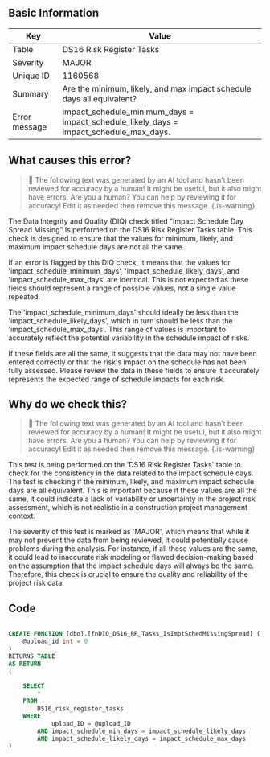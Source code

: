 ## Basic Information
| Key         | Value          |
|-------------|----------------|
| Table       | DS16 Risk Register Tasks |
| Severity    | MAJOR |
| Unique ID   | 1160568   |
| Summary     | Are the minimum, likely, and max impact schedule days all equivalent? |
| Error message | impact_schedule_minimum_days = impact_schedule_likely_days = impact_schedule_max_days. |

## What causes this error?

> :robot: The following text was generated by an AI tool and hasn't been reviewed for accuracy by a human! It might be useful, but it also might have errors. Are you a human? You can help by reviewing it for accuracy! Edit it as needed then remove this message.
{.is-warning}

The Data Integrity and Quality (DIQ) check titled "Impact Schedule Day Spread Missing" is performed on the DS16 Risk Register Tasks table. This check is designed to ensure that the values for minimum, likely, and maximum impact schedule days are not all the same. 

If an error is flagged by this DIQ check, it means that the values for 'impact_schedule_minimum_days', 'impact_schedule_likely_days', and 'impact_schedule_max_days' are identical. This is not expected as these fields should represent a range of possible values, not a single value repeated. 

The 'impact_schedule_minimum_days' should ideally be less than the 'impact_schedule_likely_days', which in turn should be less than the 'impact_schedule_max_days'. This range of values is important to accurately reflect the potential variability in the schedule impact of risks. 

If these fields are all the same, it suggests that the data may not have been entered correctly or that the risk's impact on the schedule has not been fully assessed. Please review the data in these fields to ensure it accurately represents the expected range of schedule impacts for each risk.
## Why do we check this?

> :robot: The following text was generated by an AI tool and hasn't been reviewed for accuracy by a human! It might be useful, but it also might have errors. Are you a human? You can help by reviewing it for accuracy! Edit it as needed then remove this message.
{.is-warning}

This test is being performed on the 'DS16 Risk Register Tasks' table to check for the consistency in the data related to the impact schedule days. The test is checking if the minimum, likely, and maximum impact schedule days are all equivalent. This is important because if these values are all the same, it could indicate a lack of variability or uncertainty in the project risk assessment, which is not realistic in a construction project management context. 

The severity of this test is marked as 'MAJOR', which means that while it may not prevent the data from being reviewed, it could potentially cause problems during the analysis. For instance, if all these values are the same, it could lead to inaccurate risk modeling or flawed decision-making based on the assumption that the impact schedule days will always be the same. Therefore, this check is crucial to ensure the quality and reliability of the project risk data.
## Code

```sql

CREATE FUNCTION [dbo].[fnDIQ_DS16_RR_Tasks_IsImptSchedMissingSpread] (
	@upload_id int = 0
)
RETURNS TABLE
AS RETURN
(
	
	SELECT 
		*
	FROM 
		DS16_risk_register_tasks
	WHERE 
			upload_ID = @upload_ID
		AND impact_schedule_min_days = impact_schedule_likely_days
		AND impact_schedule_likely_days = impact_schedule_max_days
)
```
